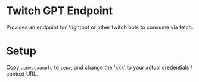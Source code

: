 # Twitch GPT Endpoint

Provides an endpoint for Nightbot or other twitch bots to consume via fetch.

# Setup

Copy `.env.example` to `.env`, and change the 'xxx' to your actual credentials / context URL.